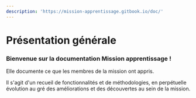 ```yaml
---
description: 'https://mission-apprentissage.gitbook.io/doc/'
---
```


# Présentation générale

### **Bienvenue sur la documentation Mission apprentissage !**

Elle documente ce que les membres de la mission ont appris.

Il s'agit d'un recueil de fonctionnalités et de méthodologies, en perpétuelle évolution au gré des améliorations et des découvertes au sein de la mission.

